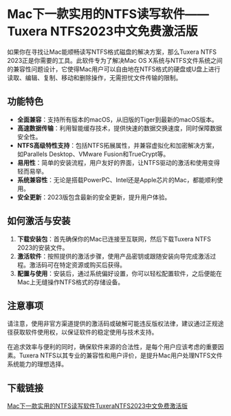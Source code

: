 # Mac下一款实用的NTFS读写软件——Tuxera NTFS2023中文免费激活版

如果你在寻找让Mac能顺畅读写NTFS格式磁盘的解决方案，那么Tuxera NTFS 2023正是你需要的工具。此软件专为了解决Mac OS X系统与NTFS文件系统之间的兼容性问题设计，它使得Mac用户可以自由地在NTFS格式的硬盘或U盘上进行读取、编辑、复制、移动和删除操作，无需担忧文件传输的限制。

## 功能特色
- **全面兼容**：支持所有版本的macOS，从旧版的Tiger到最新的macOS版本。
- **高速数据传输**：利用智能缓存技术，提供快速的数据交换速度，同时保障数据安全性。
- **NTFS高级特性支持**：包括NTFS拓展属性，并兼容虚拟化和加密解决方案，如Parallels Desktop、VMware Fusion和TrueCrypt等。
- **易用性**：简单的安装流程，用户友好的界面，让NTFS驱动的激活和使用变得轻而易举。
- **系统兼容性**：无论是搭载PowerPC、Intel还是Apple芯片的Mac，都能顺利使用。
- **安全更新**：2023版包含最新的安全更新，提升用户体验。

## 如何激活与安装
1. **下载安装包**：首先确保你的Mac已连接至互联网，然后下载Tuxera NTFS 2023的安装文件。
2. **激活软件**：按照提供的激活步骤，使用产品密钥或跟随安装向导完成激活过程。激活码可在特定资源或购买后获得。
3. **配置与使用**：安装后，通过系统偏好设置，你可以轻松配置软件，之后便能在Mac上无缝操作NTFS格式的存储设备。

## 注意事项
请注意，使用非官方渠道提供的激活码或破解可能违反版权法律，建议通过正规途径获取软件使用权，以保证软件的稳定使用与技术支持。

在追求效率与便利的同时，确保软件来源的合法性，是每个用户应该考虑的重要因素。Tuxera NTFS以其专业的兼容性和用户评价，是提升Mac用户处理NTFS文件系统能力的理想选择。

## 下载链接

[Mac下一款实用的NTFS读写软件TuxeraNTFS2023中文免费激活版](https://pan.quark.cn/s/343a85164daf)
